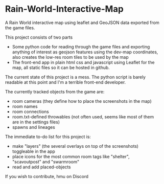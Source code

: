 # Rain-World-Interactive-Map
A Rain World interactive map using leaflet and GeoJSON data exported from the game files.

This project consists of two parts
- Some python code for reading through the game files and exporting anything of interest as geojson features using the dev-map coordinates, also creates the low-res room tiles to be used by the map
- The front-end app in plain html css and javascript using Leaflet for the map, all static files so it can be hosted in github.

The current state of this project is a mess. The python script is barely readable at this point and I'm a terrible front-end developer.

The currently tracked objects from the game are:
- room cameras (they define how to place the screenshots in the map)
- room names
- room connections
- room.txt-defined throwables (not often used, seems like most of them are in the settings files)
- spawns and lineages

The immediate to-do list for this project is:
- make "layers" (the several overlays on top of the screenshots) toggleable in the app
- place icons for the most common room tags like "shelter", "scavoutpost" and "swarmroom"
- read and add placed-objects

If you wish to contribute, hmu on Discord
